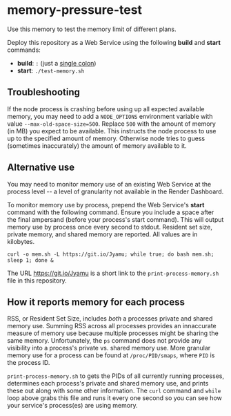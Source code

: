 # memory-pressure-test

Use this memory to test the memory limit of different plans.

Deploy this repository as a Web Service using the following **build** and
**start** commands:

- **build**: `:` (just a
  [single colon](https://tldp.org/LDP/abs/html/special-chars.html#NULLREF))
- **start**: `./test-memory.sh`

## Troubleshooting

If the node process is crashing before using up all expected available memory,
you may need to add a `NODE_OPTIONS` environment variable with value
`--max-old-space-size=500`. Replace `500` with the amount of memory (in MB) you
expect to be available. This instructs the node process to use up to the
specified amount of memory. Otherwise node tries to guess (sometimes
inaccurately) the amount of memory available to it.

## Alternative use

You may need to monitor memory use of an existing Web Service at the process
level -- a level of granularity not available in the Render Dashboard.

To monitor memory use by process, prepend the Web Service's **start** command
with the following command. Ensure you include a space after the final ampersand
(before your process's start command). This will output memory use by process
once every second to stdout. Resident set size, private memory, and shared
memory are reported. All values are in kilobytes.

```
curl -o mem.sh -L https://git.io/Jyamu; while true; do bash mem.sh; sleep 1; done &
```

The URL https://git.io/Jyamu is a short link to the `print-process-memory.sh`
file in this repository.

## How it reports memory for each process

RSS, or Resident Set Size, includes _both_ a processes private and shared memory
use. Summing RSS across all processes provides an innaccurate measure of memory
use because multiple processes might be sharing the same memory. Unfortunately,
the `ps` command does not provide any visibility into a process's private vs.
shared memory use. More granular memory use for a process can be found at
`/proc/PID/smaps`, where `PID` is the process ID.

`print-process-memory.sh` to gets the PIDs of all currently running processes,
determines each process's private and shared memory use, and prints these out
along with some other information. The `curl` command and `while` loop above
grabs this file and runs it every one second so you can see how your service's
process(es) are using memory.
